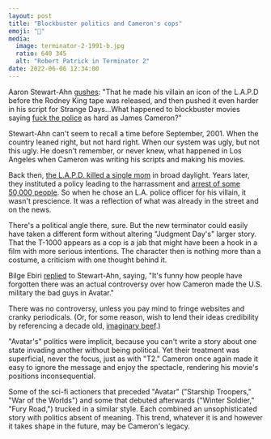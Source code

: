 ```yaml
---
layout: post
title: "Blockbuster politics and Cameron's cops"
emoji: "🤖"
media: 
  image: terminator-2-1991-b.jpg
  ratio: 640 345
  alt: "Robert Patrick in Terminator 2"
date: 2022-06-06 12:34:00
---
```

Aaron Stewart-Ahn [gushes](https://twitter.com/somebadideas/status/1532899847048683520): "That he made his villain an icon of the L.A.P.D before the Rodney King tape was released, and then pushed it even harder in his script for Strange Days...What happened to blockbuster movies saying [fuck the police](https://www.snopes.com/fact-check/terminator-2-commentary-policing/) as hard as James Cameron?"

Stewart-Ahn can't seem to recall a time before September, 2001. When the country leaned right, but not hard right. When our system was ugly, but not this ugly. He doesn't remember, or never knew, what happened in Los Angeles when Cameron was writing his scripts and making his movies.

Back then, [the L.A.P.D. killed a single mom](https://en.wikipedia.org/wiki/Shooting_of_Eula_Love) in broad daylight. Years later, they instituted a policy leading to the harrassment and [arrest of some 50,000 people](https://en.wikipedia.org/wiki/Operation_Hammer_(1987)). So when he chose an L.A. police officer for his villain, it wasn't prescience. It was a reflection of what was already in the street and on the news.

There's a political angle there, sure. But the new terminator could easily have taken a different form without altering "Judgment Day's" larger story. That the T-1000 appears as a cop is a jab that might have been a hook in a film with more serious intentions. The character then is nothing more than a costume, a criticism with one thought behind it.

Bilge Ebiri [replied](https://twitter.com/BilgeEbiri/status/1533295627064451074) to Stewart-Ahn, saying, "It's funny how people have forgotten there was an actual controversy over how Cameron made the U.S. military the bad guys in Avatar."

There was no controversy, unless you pay mind to fringe websites and cranky periodicals. (Or, for some reason, wish to lend their ideas credibility by referencing a decade old, [imaginary beef](https://abcnews.go.com/Politics/Movies/politics-avatar-conservatives-attack-movies-political-messaging/story?id=9484885).)

"Avatar's" politics were implicit, because you can't write a story about one state invading another without being political. Yet their treatment was superficial, never the focus, just as with "T2." Cameron once again made it easy to ignore the message and enjoy the spectacle, rendering his movie's positions inconsequential.

Some of the sci-fi actioners that preceded "Avatar" ("Starship Troopers," "War of the Worlds") and some that debuted afterwards ("Winter Soldier," "Fury Road,") trucked in a similar style. Each combined an unsophisticated story with politics absent of meaning. This trend, whatever it is and however it takes shape in the future, may be Cameron's legacy.
